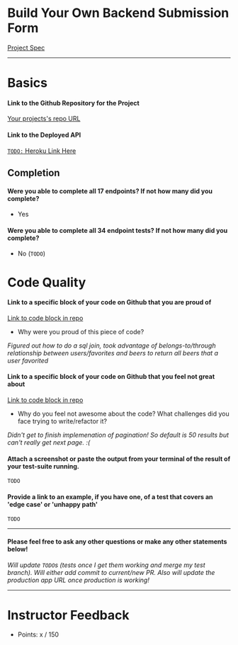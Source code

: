 # Build Your Own Backend Submission Form

[Project Spec](http://frontend.turing.io/projects/build-your-own-backend.html)

------

# Basics

#### Link to the Github Repository for the Project
[Your projects's repo URL](https://github.com/esayler/byob)

#### Link to the Deployed API
[`TODO:` Heroku Link Here](https://heroku.com/)

## Completion

#### Were you able to complete all 17 endpoints? If not how many did you complete?
* Yes

#### Were you able to complete all 34 endpoint tests? If not how many did you complete?
* No (`TODO`)

# Code Quality

#### Link to a specific block of your code on Github that you are proud of
[Link to code block in repo](https://github.com/esayler/byob/blob/master/server/router.js#L132)

* Why were you proud of this piece of code?

_Figured out how to do a sql join, took advantage of belongs-to/through relationship between users/favorites and beers to return all beers that a user favorited_

#### Link to a specific block of your code on Github that you feel not great about
[Link to code block in repo](https://github.com/esayler/byob/blob/master/server/router.js#L14)

* Why do you feel not awesome about the code? What challenges did you face trying to write/refactor it?

_Didn't get to finish implemenation of pagination! So default is 50 results but can't really get next page. :(_

#### Attach a screenshot or paste the output from your terminal of the result of your test-suite running.
`TODO`

#### Provide a link to an example, if you have one, of a test that covers an 'edge case' or 'unhappy path'
`TODO`

-----

#### Please feel free to ask any other questions or make any other statements below!

_Will update `TODO`s (tests once I get them working and merge my test branch). Will either add commit to current/new PR. 
Also will update the production app URL once production is working!_

-----

# Instructor Feedback

- Points: x / 150
